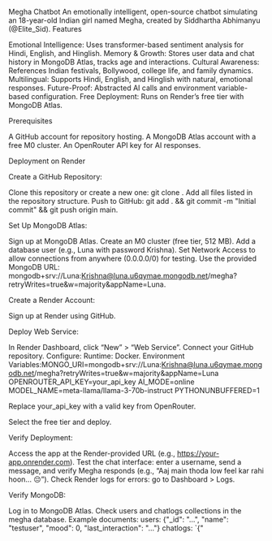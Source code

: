 Megha Chatbot
An emotionally intelligent, open-source chatbot simulating an 18-year-old Indian girl named Megha, created by Siddhartha Abhimanyu (@Elite_Sid).
Features

Emotional Intelligence: Uses transformer-based sentiment analysis for Hindi, English, and Hinglish.
Memory & Growth: Stores user data and chat history in MongoDB Atlas, tracks age and interactions.
Cultural Awareness: References Indian festivals, Bollywood, college life, and family dynamics.
Multilingual: Supports Hindi, English, and Hinglish with natural, emotional responses.
Future-Proof: Abstracted AI calls and environment variable-based configuration.
Free Deployment: Runs on Render’s free tier with MongoDB Atlas.

Prerequisites

A GitHub account for repository hosting.
A MongoDB Atlas account with a free M0 cluster.
An OpenRouter API key for AI responses.

Deployment on Render

Create a GitHub Repository:

Clone this repository or create a new one: git clone <your-repo-url>.
Add all files listed in the repository structure.
Push to GitHub: git add . && git commit -m "Initial commit" && git push origin main.


Set Up MongoDB Atlas:

Sign up at MongoDB Atlas.
Create an M0 cluster (free tier, 512 MB).
Add a database user (e.g., Luna with password Krishna).
Set Network Access to allow connections from anywhere (0.0.0.0/0) for testing.
Use the provided MongoDB URL: mongodb+srv://Luna:Krishna@luna.u6qymae.mongodb.net/megha?retryWrites=true&w=majority&appName=Luna.


Create a Render Account:

Sign up at Render using GitHub.


Deploy Web Service:

In Render Dashboard, click “New” > “Web Service”.
Connect your GitHub repository.
Configure:
Runtime: Docker.
Environment Variables:MONGO_URI=mongodb+srv://Luna:Krishna@luna.u6qymae.mongodb.net/megha?retryWrites=true&w=majority&appName=Luna
OPENROUTER_API_KEY=your_api_key
AI_MODE=online
MODEL_NAME=meta-llama/llama-3-70b-instruct
PYTHONUNBUFFERED=1


Replace your_api_key with a valid key from OpenRouter.


Select the free tier and deploy.


Verify Deployment:

Access the app at the Render-provided URL (e.g., https://your-app.onrender.com).
Test the chat interface: enter a username, send a message, and verify Megha responds (e.g., “Aaj main thoda low feel kar rahi hoon... 😔”).
Check Render logs for errors: go to Dashboard > Logs.


Verify MongoDB:

Log in to MongoDB Atlas.
Check users and chatlogs collections in the megha database.
Example documents:
users: {"_id": "...", "name": "testuser", "mood": 0, "last_interaction": "..."}
chatlogs: `{"





